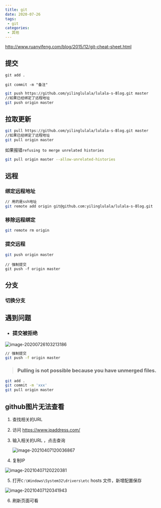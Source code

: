 ```yaml
---
title: git
date: 2020-07-26
tags:
 - git
categories: 
 - 其他
---
```


 http://www.ruanyifeng.com/blog/2015/12/git-cheat-sheet.html 

## 提交<Badge text="beta" type="warning"/>

```shell
git add .
```

```shell
git commit -m "备注"
```

```sh
git push https://github.com/yilinglulala/lulala-s-Blog.git master
//如果已经绑定了远程地址
git push origin master
```

## 拉取更新

```sh
git pull https://github.com/yilinglulala/lulala-s-Blog.git master
//如果已经绑定了远程地址
git pull origin master
```

如果报错`refusing to merge unrelated histories`

```sh
git pull origin master --allow-unrelated-histories
```

## 远程

### 绑定远程地址

```sh
// 用的是ssh地址
git remote add origin git@github.com:yilinglulala/lulala-s-Blog.git
```

### 移除远程绑定

```sh
git remote rm origin
```

### 提交远程

```sh
git push origin master
```

```
// 强制提交
git push -f origin master
```

## 分支

### 切换分支





## 遇到问题

- ### 提交被拒绝

![image-20200726103213186](C:\Users\xuyiling\AppData\Roaming\Typora\typora-user-images\image-20200726103213186.png)

```sh
// 强制提交
git push -f origin master
```

> ###  Pulling is not possible because you have unmerged files.

```sh
git add .
git commit -m 'xxx'
git pull origin master
```



## github图片无法查看

1. 查找相关的URL

2. 访问 https://www.ipaddress.com/

3. 输入相关的URL ，点击查询

   ![image-20210407120036867](https://gitee.com/xuyiling/gopic/raw/master/img/20210407120043.png)

4. 复制IP

![image-20210407120220381](https://gitee.com/xuyiling/gopic/raw/master/img/20210407120220.png)

5. 打开`C:\Windows\System32\drivers\etc` hosts 文件，新增配置保存

![image-20210407120341943](https://gitee.com/xuyiling/gopic/raw/master/img/20210407120341.png)

6. 刷新页面可看
